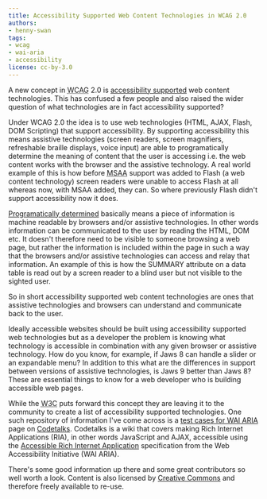 ```yaml
---
title: Accessibility Supported Web Content Technologies in WCAG 2.0
authors:
- henny-swan
tags:
- wcag
- wai-aria
- accessibility
license: cc-by-3.0
---
```


<p>A new concept in <abbr title="Web Content Accessibility Guidelines">WCAG</abbr> 2.0 is <a href="http://www.w3.org/TR/WCAG20/#accessibility-supported">accessibility supported</a> web content technologies. This has confused a few people and also raised the wider question of what technologies are in fact accessibility supported?</p>

<p>Under WCAG 2.0 the idea is to use web technologies (HTML, AJAX, Flash, DOM Scripting) that support accessibility. By supporting accessibility this means assistive technologies (screen readers, screen magnifiers, refreshable braille displays, voice input) are able to programatically determine the meaning of content that the user is accessing i.e. the web content works with the browser and the assistive technology. A real world example of this is how before <abbr title="Microsoft Active Accessibility">MSAA</abbr> support was added to Flash (a web content technology) screen readers were unable to access Flash at all whereas now, with MSAA added, they can. So where previously Flash didn&#39;t support accessibility now it does.</p>

<p><a href="http://www.w3.org/TR/WCAG20/#programmaticallydetermineddef">Programatically determined</a> basically means a piece of information is machine readable by browsers and/or assistive technologies. In other words information can be communicated to the user by reading the HTML, DOM etc. It doesn&#39;t therefore need to be visible to someone browsing a web page, but rather the information is included within the page in such a way that the browsers and/or assistive technologies can access and relay that information. An example of this is how the SUMMARY attribute on a data table is read out by a screen reader to a blind user but not visible to the sighted user.</p>

<p>So in short accessibility supported web content technologies are ones that assistive technologies and browsers can understand and communicate back to the user.</p>

<p>Ideally accessible websites should be built using accessibility supported web technologies but as a developer the problem is knowing what technology is accessible in combination with any given browser or assistive technology. How do you know, for example, if Jaws 8 can handle a slider or an expandable menu? In addition to this what are the differences in support between versions of assistive technologies, is Jaws 9 better than Jaws 8? These are essential things to know for a web developer who is building accessible web pages.</p>

<p>While the <abbr title="World Wide Web Consortium">W3C</abbr> puts forward this concept they are leaving it to the community to  create a list of accessibility supported technologies. One such repository of information I&#39;ve come across is a <a href="http://wiki.codetalks.org/wiki/index.php/Set_of_ARIA_Test_Cases ">test cases for WAI ARIA</a> page on <a href="http://wiki.codetalks.org/wiki/index.php/Main_Page">Codetalks</a>. Codetalks is a wiki that covers making Rich Internet Applications (RIA), in other words JavaScript and AJAX, accessible using the <a href="http://www.w3.org/WAI/intro/aria">Accessible Rich Internet Application</a> specification from the Web Accessibility Initiative (WAI ARIA).</p>

There&#39;s some good information up there and some great contributors so well worth a look. Content is also licensed by <a href="http://creativecommons.org/licenses/by-sa/3.0/">Creative Commons</a> and therefore freely available to re-use.
